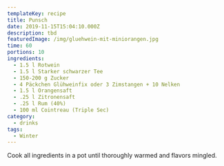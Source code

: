 ```yaml
---
templateKey: recipe
title: Punsch
date: 2019-11-15T15:04:10.000Z
description: tbd
featuredImage: /img/gluehwein-mit-miniorangen.jpg
time: 60
portions: 10
ingredients:
  - 1.5 l Rotwein
  - 1.5 l Starker schwarzer Tee
  - 150-200 g Zucker
  - 4 Päckchen Glühweinfix oder 3 Zimstangen + 10 Nelken
  - 1.5 l Orangensaft
  - .25 l Zitronensaft
  - .25 l Rum (40%)
  - 100 ml Cointreau (Triple Sec)
category:
  - drinks
tags:
  - Winter
---
```


Cook all ingredients in a pot until thoroughly warmed and flavors mingled.
